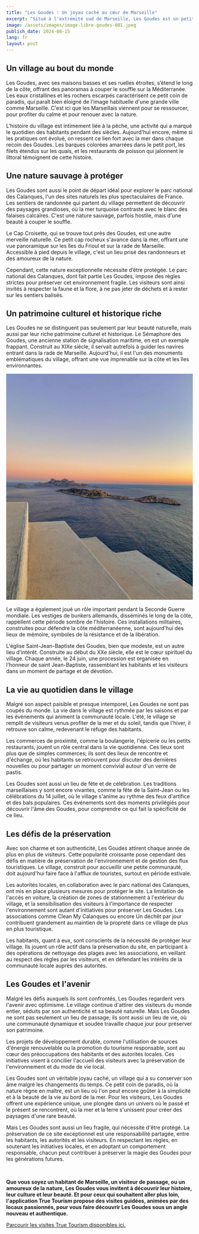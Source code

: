 ```yaml
---
title: "Les Goudes : Un joyau caché au cœur de Marseille"
excerpt: "Situé à l'extrémité sud de Marseille, Les Goudes est un petit village pittoresque qui semble résister au passage du temps, offrant à ses visiteurs un havre de paix loin de l'agitation urbaine. Ce quartier, souvent décrit comme le bout du monde, est un endroit où la nature brute des calanques se mêle à l'authenticité d'un village de pêcheurs. Bien que faisant partie intégrante de la ville de Marseille, Les Goudes a su conserver une atmosphère unique, presque insulaire, qui charme instantanément quiconque s'y aventure."
image: /assets/images/image-libre-goudes-001.jpeg
publish_date: 2024-08-15
lang: fr
layout: post
---
```


## Un village au bout du monde

Les Goudes, avec ses maisons basses et ses ruelles étroites, s’étend le long de la côte, offrant des panoramas à couper le souffle sur la Méditerranée. Les eaux cristallines et les rochers escarpés caractérisent ce petit coin de paradis, qui paraît bien éloigné de l'image habituelle d'une grande ville comme Marseille. C'est ici que les Marseillais viennent pour se ressourcer, pour profiter du calme et pour renouer avec la nature.


L'histoire du village est intimement liée à la pêche, une activité qui a marqué le quotidien des habitants pendant des siècles. Aujourd'hui encore, même si les pratiques ont évolué, on ressent ce lien fort avec la mer dans chaque recoin des Goudes. Les barques colorées amarrées dans le petit port, les filets étendus sur les quais, et les restaurants de poisson qui jalonnent le littoral témoignent de cette histoire.

## Une nature sauvage à protéger

Les Goudes sont aussi le point de départ idéal pour explorer le parc national des Calanques, l'un des sites naturels les plus spectaculaires de France. Les sentiers de randonnée qui partent du village permettent de découvrir des paysages grandioses, où la mer turquoise contraste avec le blanc des falaises calcaires. C'est une nature sauvage, parfois hostile, mais d'une beauté à couper le souffle.


Le Cap Croisette, qui se trouve tout près des Goudes, est une autre merveille naturelle. Ce petit cap rocheux s'avance dans la mer, offrant une vue panoramique sur les îles du Frioul et sur la rade de Marseille. Accessible à pied depuis le village, c'est un lieu prisé des randonneurs et des amoureux de la nature.


Cependant, cette nature exceptionnelle nécessite d’être protégée. Le parc national des Calanques, dont fait partie Les Goudes, impose des règles strictes pour préserver cet environnement fragile. Les visiteurs sont ainsi invités à respecter la faune et la flore, à ne pas jeter de déchets et à rester sur les sentiers balisés.

## Un patrimoine culturel et historique riche

Les Goudes ne se distinguent pas seulement par leur beauté naturelle, mais aussi par leur riche patrimoine culturel et historique. Le Sémaphore des Goudes, une ancienne station de signalisation maritime, en est un exemple frappant. Construit au XIXe siècle, il servait autrefois à guider les navires entrant dans la rade de Marseille. Aujourd'hui, il est l'un des monuments emblématiques du village, offrant une vue imprenable sur la côte et les îles environnantes.

![Les Goudes Semaphore](/assets/images/image-libre-goudes-002.jpeg)

Le village a également joué un rôle important pendant la Seconde Guerre mondiale. Les vestiges de bunkers allemands, disséminés le long de la côte, rappellent cette période sombre de l'histoire. Ces installations militaires, construites pour défendre la côte méditerranéenne, sont aujourd'hui des lieux de mémoire, symboles de la résistance et de la libération.


L'église Saint-Jean-Baptiste des Goudes, bien que modeste, est un autre lieu d'intérêt. Construite au début du XXe siècle, elle est le cœur spirituel du village. Chaque année, le 24 juin, une procession est organisée en l'honneur de saint Jean-Baptiste, rassemblant les habitants et les visiteurs dans un moment de partage et de dévotion.

## La vie au quotidien dans le village

Malgré son aspect paisible et presque intemporel, Les Goudes ne sont pas coupés du monde. La vie dans le village est rythmée par les saisons et par les événements qui animent la communauté locale. L'été, le village se remplit de visiteurs venus profiter de la mer et du soleil, tandis que l'hiver, il retrouve son calme, redevenant le refuge des habitants.


Les commerces de proximité, comme la boulangerie, l'épicerie ou les petits restaurants, jouent un rôle central dans la vie quotidienne. Ces lieux sont plus que de simples commerces; ils sont des lieux de rencontre et d'échange, où les habitants se retrouvent pour discuter des dernières nouvelles ou pour partager un moment convivial autour d'un verre de pastis.


Les Goudes sont aussi un lieu de fête et de célébration. Les traditions marseillaises y sont encore vivantes, comme la fête de la Saint-Jean ou les célébrations du 14 juillet, où le village s'anime au rythme des feux d'artifice et des bals populaires. Ces événements sont des moments privilégiés pour découvrir l'âme des Goudes, pour comprendre ce qui fait la spécificité de ce lieu.

## Les défis de la préservation

Avec son charme et son authenticité, Les Goudes attirent chaque année de plus en plus de visiteurs. Cette popularité croissante pose cependant des défis en matière de préservation de l'environnement et de gestion des flux touristiques. Le village, construit pour accueillir une petite communauté, doit aujourd'hui faire face à l'afflux de touristes, surtout en période estivale.


Les autorités locales, en collaboration avec le parc national des Calanques, ont mis en place plusieurs mesures pour protéger le site. La limitation de l'accès en voiture, la création de zones de stationnement à l'extérieur du village, et la sensibilisation des visiteurs à l'importance de respecter l'environnement sont autant d'initiatives pour préserver Les Goudes. Les associations comme Clean My Calanques ou encore Un déchêt par jour contribuent grandement au maintien de la propreté dans ce village de plus en plus touristique.


Les habitants, quant à eux, sont conscients de la nécessité de protéger leur village. Ils jouent un rôle actif dans la préservation du site, en participant à des opérations de nettoyage des plages avec les associations, en veillant au respect des règles par les visiteurs, et en défendant les intérêts de la communauté locale auprès des autorités.

## Les Goudes et l'avenir

Malgré les défis auxquels ils sont confrontés, Les Goudes regardent vers l'avenir avec optimisme. Le village continue d'attirer des visiteurs du monde entier, séduits par son authenticité et sa beauté naturelle. Mais Les Goudes ne sont pas seulement un lieu de passage; ils sont aussi un lieu de vie, où une communauté dynamique et soudée travaille chaque jour pour préserver son patrimoine.


Les projets de développement durable, comme l'utilisation de sources d'énergie renouvelable ou la promotion du tourisme responsable, sont au cœur des préoccupations des habitants et des autorités locales. Ces initiatives visent à concilier l'accueil des visiteurs avec la préservation de l'environnement et du mode de vie local.


Les Goudes sont un véritable joyau caché, un village qui a su conserver son âme malgré les changements du temps. Ce petit coin de paradis, où la nature règne en maître, est un lieu où l'on peut encore goûter à la simplicité et à la beauté de la vie au bord de la mer. Pour les visiteurs, Les Goudes offrent une expérience unique, une plongée dans un univers où le passé et le présent se rencontrent, où la mer et la terre s'unissent pour créer des paysages d'une rare beauté.


Mais Les Goudes sont aussi un lieu fragile, qui nécessite d'être protégé. La préservation de ce site exceptionnel est une responsabilité partagée, entre les habitants, les autorités et les visiteurs. En respectant les règles, en soutenant les initiatives locales, et en adoptant un comportement responsable, chacun peut contribuer à préserver la magie des Goudes pour les générations futures.

&nbsp;

**Que vous soyez un habitant de Marseille, un visiteur de passage, ou un amoureux de la nature, Les Goudes vous invitent à découvrir leur histoire, leur culture et leur beauté. Et pour ceux qui souhaitent aller plus loin, l'application True Tourism propose des visites guidées, animées par des locaux passionnés, pour vous faire découvrir Les Goudes sous un angle nouveau et authentique.**


[Parcourir les visites True Tourism disponibles ici.](https://www.truetourism.fr/store)